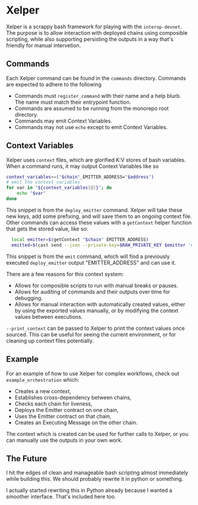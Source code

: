 # Xelper
Xelper is a scrappy bash framework for playing with the `interop-devnet`. The purpose is to allow interaction with deployed chains using composible scripting, while also supporting persisting the outputs in a way that's friendly for manual intervetion.

## Commands
Each Xelper command can be found in the `commands` directory. Commands are expected to adhere to the following
- Commands must `register_command` with their name and a help blurb. The name must match their entrypoint function.
- Commands are assumed to be running from the monorepo root directory.
- Commands may emit Context Variables.
- Commands may not use `echo` except to emit Context Variables.

## Context Variables
Xelper uses `context` files, which are glorified K:V stores of bash variables. When a command runs, it may
output Context Variables like so

```sh
context_variables+=("$chain"_EMITTER_ADDRESS="$address")
# emit the context variables
for var in "${context_variables[@]}"; do
    echo "$var"
done
```

This snippet is from the `deploy_emitter` command. Xelper will take these new keys, add some prefixing, and will save them to an ongoing context file.
Other commands can access these values with a `getContext` helper function that gets the stored value, like so:

```sh
  local emitter=$(getContext "$chain" EMITTER_ADDRESS)
  emitted=$(cast send --json --private-key=$RAW_PRIVATE_KEY $emitter 'emitData(bytes)' "$message")

```

This snippet is from the `emit` command, which will find a previously executed `deploy_emitter` output "EMITTER_ADDRESS" and can use it.

There are a few reasons for this context system:
- Allows for composible scripts to run with manual breaks or pauses.
- Allows for auditing of commands and their outputs over time for debugging.
- Allows for manual interaction with automatically created values, either by using the exported values manually, or by modifying the context values between executions.

`--print_context` can be passed to Xelper to print the context values once sourced. This can be useful for seeing the current environment, or for cleaning up context files potentially.

## Example
For an example of how to use Xelper for complex workflows, check out `example_orchestration` which:
- Creates a new context,
- Establishes cross-dependency between chains,
- Checks each chain for liveness,
- Deploys the Emitter contract on one chain,
- Uses the Emitter contract on that chain,
- Creates an Executing Message on the other chain.

The context which is created can be used for further calls to Xelper, or you can manually use the outputs in your own work.

## The Future
I hit the edges of clean and manageable bash scripting almost immediately while building this. We should probably rewrite it in python or something.

I actually started rewriting this in Python already because I wanted a smoother interface. That's included here too.
